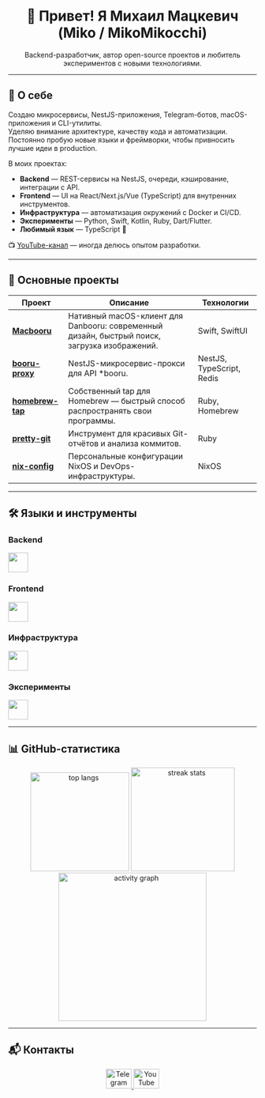 <h1 align="center">👋 Привет! Я Михаил Мацкевич (Miko / MikoMikocchi)</h1>

<p align="center">
Backend-разработчик, автор open-source проектов и любитель экспериментов с новыми технологиями.
</p>

---

## 📝 О себе

Создаю микросервисы, NestJS-приложения, Telegram-ботов, macOS-приложения и CLI-утилиты.  
Уделяю внимание архитектуре, качеству кода и автоматизации. Постоянно пробую новые языки и фреймворки, чтобы привносить лучшие идеи в production.

В моих проектах:

- **Backend** — REST-сервисы на NestJS, очереди, кэширование, интеграции с API.  
- **Frontend** — UI на React/Next.js/Vue (TypeScript) для внутренних инструментов.  
- **Инфраструктура** — автоматизация окружений с Docker и CI/CD.  
- **Эксперименты** — Python, Swift, Kotlin, Ruby, Dart/Flutter.  
- **Любимый язык** — TypeScript 💙  

📺 [YouTube-канал](https://www.youtube.com/@mikomikocchi) — иногда делюсь опытом разработки.

---

## 🚀 Основные проекты

| Проект | Описание | Технологии |
|--------|----------|------------|
| [**Macbooru**](https://github.com/MikoMikocchi/Macbooru) | Нативный macOS-клиент для Danbooru: современный дизайн, быстрый поиск, загрузка изображений. | Swift, SwiftUI |
| [**booru-proxy**](https://github.com/MikoMikocchi/booru-proxy) | NestJS-микросервис-прокси для API *booru. | NestJS, TypeScript, Redis |
| [**homebrew-tap**](https://github.com/MikoMikocchi/homebrew-tap) | Собственный tap для Homebrew — быстрый способ распространять свои программы. | Ruby, Homebrew |
| [**pretty-git**](https://github.com/MikoMikocchi/pretty-git) | Инструмент для красивых Git-отчётов и анализа коммитов. | Ruby |
| [**nix-config**](https://github.com/MikoMikocchi/nix-config) | Персональные конфигурации NixOS и DevOps-инфраструктуры. | NixOS |

---

## 🛠️ Языки и инструменты

### Backend
<div align="left">
  <img src="https://skillicons.dev/icons?i=nodejs,nestjs,postgres,prisma,redis,rabbitmq" height="40"/>
</div>

### Frontend
<div align="left">
  <img src="https://skillicons.dev/icons?i=js,ts,react,redux,nextjs,vue,nuxtjs,svelte,html,css,tailwind,sass" height="40"/>
</div>

### Инфраструктура
<div align="left">
  <img src="https://skillicons.dev/icons?i=vite,docker,ansible,linux,bash,git,nginx,vim" height="40"/>
</div>

### Эксперименты
<div align="left">
  <img src="https://skillicons.dev/icons?i=ruby,swift,kotlin,ktor,dart,flutter,py,fastapi,rust,vscode,notion" height="40"/>
</div>

---

## 📊 GitHub-статистика

<div align="center">
  <img src="https://github-readme-stats.vercel.app/api/top-langs?username=MikoMikocchi&layout=compact&langs_count=10&theme=dracula&hide_border=true" height="200" alt="top langs" />
  <img src="https://streak-stats.demolab.com?user=MikoMikocchi&theme=dracula&hide_border=true" height="210" alt="streak stats" />
  <img src="https://github-readme-activity-graph.vercel.app/graph?username=MikoMikocchi&theme=react&area=true&hide_border=true" height="300" alt="activity graph" />
</div>

---

## 📬 Контакты

<div align="center">
  <a href="https://t.me/mikomikocchi" target="_blank">
    <img src="https://raw.githubusercontent.com/maurodesouza/profile-readme-generator/master/src/assets/icons/social/telegram/default.svg" width="52" height="40" alt="Telegram"/>
  </a>
  <a href="https://www.youtube.com/@mikomikocchi" target="_blank">
    <img src="https://raw.githubusercontent.com/maurodesouza/profile-readme-generator/master/src/assets/icons/social/youtube/default.svg" width="52" height="40" alt="YouTube"/>
  </a>
</div>
